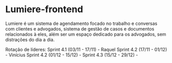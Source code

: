 # Lumiere-frontend
Lumiere é um sistema de agendamento focado no trabalho e conversas com clientes e advogados, sistema de gestão de casos e documentos relacionados à eles, além ser um espaço dedicado para os advogados, sem distrações do dia a dia. 

Rotação de líderes:
Sprint 4.1 (03/11 - 17/11) - Raquel
Sprint 4.2 (17/11 - 01/12) - Vinícius
Sprint 4.2 (01/12 - 15/12) - 
Sprint 4.3 (15/12 - 29/12) - 
